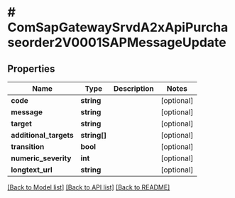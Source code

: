 # # ComSapGatewaySrvdA2xApiPurchaseorder2V0001SAPMessageUpdate

## Properties

Name | Type | Description | Notes
------------ | ------------- | ------------- | -------------
**code** | **string** |  | [optional]
**message** | **string** |  | [optional]
**target** | **string** |  | [optional]
**additional_targets** | **string[]** |  | [optional]
**transition** | **bool** |  | [optional]
**numeric_severity** | **int** |  | [optional]
**longtext_url** | **string** |  | [optional]

[[Back to Model list]](../../README.md#models) [[Back to API list]](../../README.md#endpoints) [[Back to README]](../../README.md)
